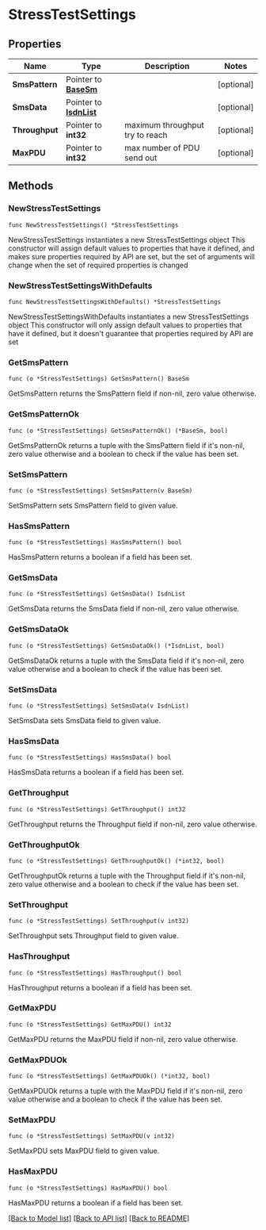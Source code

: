 # StressTestSettings

## Properties

Name | Type | Description | Notes
------------ | ------------- | ------------- | -------------
**SmsPattern** | Pointer to [**BaseSm**](BaseSm.md) |  | [optional] 
**SmsData** | Pointer to [**IsdnList**](IsdnList.md) |  | [optional] 
**Throughput** | Pointer to **int32** | maximum throughput try to reach | [optional] 
**MaxPDU** | Pointer to **int32** | max number of PDU send out | [optional] 

## Methods

### NewStressTestSettings

`func NewStressTestSettings() *StressTestSettings`

NewStressTestSettings instantiates a new StressTestSettings object
This constructor will assign default values to properties that have it defined,
and makes sure properties required by API are set, but the set of arguments
will change when the set of required properties is changed

### NewStressTestSettingsWithDefaults

`func NewStressTestSettingsWithDefaults() *StressTestSettings`

NewStressTestSettingsWithDefaults instantiates a new StressTestSettings object
This constructor will only assign default values to properties that have it defined,
but it doesn't guarantee that properties required by API are set

### GetSmsPattern

`func (o *StressTestSettings) GetSmsPattern() BaseSm`

GetSmsPattern returns the SmsPattern field if non-nil, zero value otherwise.

### GetSmsPatternOk

`func (o *StressTestSettings) GetSmsPatternOk() (*BaseSm, bool)`

GetSmsPatternOk returns a tuple with the SmsPattern field if it's non-nil, zero value otherwise
and a boolean to check if the value has been set.

### SetSmsPattern

`func (o *StressTestSettings) SetSmsPattern(v BaseSm)`

SetSmsPattern sets SmsPattern field to given value.

### HasSmsPattern

`func (o *StressTestSettings) HasSmsPattern() bool`

HasSmsPattern returns a boolean if a field has been set.

### GetSmsData

`func (o *StressTestSettings) GetSmsData() IsdnList`

GetSmsData returns the SmsData field if non-nil, zero value otherwise.

### GetSmsDataOk

`func (o *StressTestSettings) GetSmsDataOk() (*IsdnList, bool)`

GetSmsDataOk returns a tuple with the SmsData field if it's non-nil, zero value otherwise
and a boolean to check if the value has been set.

### SetSmsData

`func (o *StressTestSettings) SetSmsData(v IsdnList)`

SetSmsData sets SmsData field to given value.

### HasSmsData

`func (o *StressTestSettings) HasSmsData() bool`

HasSmsData returns a boolean if a field has been set.

### GetThroughput

`func (o *StressTestSettings) GetThroughput() int32`

GetThroughput returns the Throughput field if non-nil, zero value otherwise.

### GetThroughputOk

`func (o *StressTestSettings) GetThroughputOk() (*int32, bool)`

GetThroughputOk returns a tuple with the Throughput field if it's non-nil, zero value otherwise
and a boolean to check if the value has been set.

### SetThroughput

`func (o *StressTestSettings) SetThroughput(v int32)`

SetThroughput sets Throughput field to given value.

### HasThroughput

`func (o *StressTestSettings) HasThroughput() bool`

HasThroughput returns a boolean if a field has been set.

### GetMaxPDU

`func (o *StressTestSettings) GetMaxPDU() int32`

GetMaxPDU returns the MaxPDU field if non-nil, zero value otherwise.

### GetMaxPDUOk

`func (o *StressTestSettings) GetMaxPDUOk() (*int32, bool)`

GetMaxPDUOk returns a tuple with the MaxPDU field if it's non-nil, zero value otherwise
and a boolean to check if the value has been set.

### SetMaxPDU

`func (o *StressTestSettings) SetMaxPDU(v int32)`

SetMaxPDU sets MaxPDU field to given value.

### HasMaxPDU

`func (o *StressTestSettings) HasMaxPDU() bool`

HasMaxPDU returns a boolean if a field has been set.


[[Back to Model list]](../README.md#documentation-for-models) [[Back to API list]](../README.md#documentation-for-api-endpoints) [[Back to README]](../README.md)


